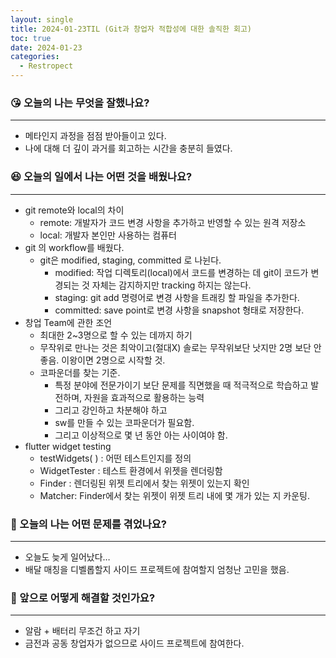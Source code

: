 ```yaml
---
layout: single
title: 2024-01-23TIL (Git과 창업자 적합성에 대한 솔직한 회고)
toc: true
date: 2024-01-23
categories:
  - Restropect
---
```


### 😘 오늘의 나는 무엇을 잘했나요?

---

- 메타인지 과정을 점점 받아들이고 있다.
- 나에 대해 더 깊이 과거를 회고하는 시간을 충분히 들였다.

### 😆 오늘의 일에서 나는 어떤 것을 배웠나요?

---

- git remote와 local의 차이
  - remote: 개발자가 코드 변경 사항을 추가하고 반영할 수 있는 원격 저장소
  - local: 개발자 본인만 사용하는 컴퓨터
- git 의 workflow를 배웠다.
  - git은 modified, staging, committed 로 나뉜다.
    - modified: 작업 디렉토리(local)에서 코드를 변경하는 데 git이 코드가 변경되는 것 자체는 감지하지만 tracking 하지는 않는다.
    - staging: git add 명령어로 변경 사항을 트래킹 할 파일을 추가한다.
    - committed: save point로 변경 사항을 snapshot 형태로 저장한다.
- 창업 Team에 관한 조언
  - 최대한 2~3명으로 할 수 있는 데까지 하기
  - 무작위로 만나는 것은 최악이고(절대X) 솔로는 무작위보단 낫지만 2명 보단 안좋음. 이왕이면 2명으로 시작할 것.
  - 코파운더를 찾는 기준.
    - 특정 분야에 전문가이기 보단 문제를 직면했을 때 적극적으로 학습하고 발전하며, 자원을 효과적으로 활용하는 능력
    - 그리고 강인하고 차분해야 하고
    - sw를 만들 수 있는 코파운더가 필요함.
    - 그리고 이상적으로 몇 년 동안 아는 사이여야 함.
- flutter widget testing
  - testWidgets( ) : 어떤 테스트인지를 정의
  - WidgetTester : 테스트 환경에서 위젯을 렌더링함
  - Finder : 렌더링된 위젯 트리에서 찾는 위젯이 있는지 확인
  - Matcher: Finder에서 찾는 위젯이 위젯 트리 내에 몇 개가 있는 지 카운팅.

### 🤢 오늘의 나는 어떤 문제를 겪었나요?

---

- 오늘도 늦게 일어났다…
- 배달 매칭을 디벨롭할지 사이드 프로젝트에 참여할지 엄청난 고민을 했음.

### 🤩 앞으로 어떻게 해결할 것인가요?

---

- 알람 + 배터리 무조건 하고 자기
- 금전과 공동 창업자가 없으므로 사이드 프로젝트에 참여한다.
